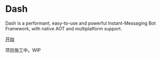 # Dash

Dash is a performant, easy-to-use and powerful Instant-Messaging Bot Framework, with native AOT and multiplatform support.

[开始](./docs/Getting_Started.md)

项目施工中。WIP